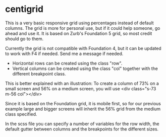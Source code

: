 centigrid
=========

This is a very basic responsive grid using percentages instead of default columns. The grid is more for personal use, but if it could help someone, go ahead and use it. It is based on Zurb's Foundation 5 grid, so most credit should go to them.

Currently the grid is not compatible with Foundation 4, but it can be updated to work with F4 if needed. Send me a message if needed.

- Horizontal rows can be created using the class "row".
- Vertical columns can be created using the class "col" together with the different breakpoint class. 

This is better explained with an illustration:
To create a column of 73% on a small screen and 56% on a medium screen, you will use &lt;div class="s-73 m-56 col"&gt;&lt;/div&gt;

Since it is based on the Foundation grid, it is mobile first, so for our previous example large and bigger screens will inherit the 56% grid from the medium class specified.

In the scss file you can specify a number of variables for the row width, the default gutter between columns and the breakpoints for the different sizes.